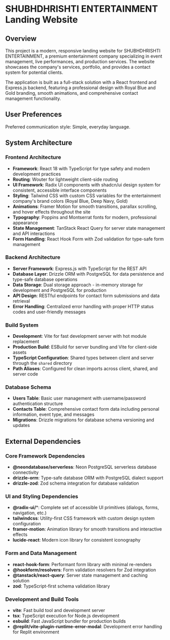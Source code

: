 # SHUBHDHRISHTI ENTERTAINMENT Landing Website

## Overview

This project is a modern, responsive landing website for SHUBHDHRISHTI ENTERTAINMENT, a premium entertainment company specializing in event management, live performances, and production services. The website showcases the company's services, portfolio, and provides a contact system for potential clients.

The application is built as a full-stack solution with a React frontend and Express.js backend, featuring a professional design with Royal Blue and Gold branding, smooth animations, and comprehensive contact management functionality.

## User Preferences

Preferred communication style: Simple, everyday language.

## System Architecture

### Frontend Architecture
- **Framework**: React 18 with TypeScript for type safety and modern development practices
- **Routing**: Wouter for lightweight client-side routing
- **UI Framework**: Radix UI components with shadcn/ui design system for consistent, accessible interface components
- **Styling**: Tailwind CSS with custom CSS variables for the entertainment company's brand colors (Royal Blue, Deep Navy, Gold)
- **Animations**: Framer Motion for smooth transitions, parallax scrolling, and hover effects throughout the site
- **Typography**: Poppins and Montserrat fonts for modern, professional appearance
- **State Management**: TanStack React Query for server state management and API interactions
- **Form Handling**: React Hook Form with Zod validation for type-safe form management

### Backend Architecture  
- **Server Framework**: Express.js with TypeScript for the REST API
- **Database Layer**: Drizzle ORM with PostgreSQL for data persistence and type-safe database operations
- **Data Storage**: Dual storage approach - in-memory storage for development and PostgreSQL for production
- **API Design**: RESTful endpoints for contact form submissions and data retrieval
- **Error Handling**: Centralized error handling with proper HTTP status codes and user-friendly messages

### Build System
- **Development**: Vite for fast development server with hot module replacement
- **Production Build**: ESBuild for server bundling and Vite for client-side assets
- **TypeScript Configuration**: Shared types between client and server through the `shared` directory
- **Path Aliases**: Configured for clean imports across client, shared, and server code

### Database Schema
- **Users Table**: Basic user management with username/password authentication structure
- **Contacts Table**: Comprehensive contact form data including personal information, event type, and messages
- **Migrations**: Drizzle migrations for database schema versioning and updates

## External Dependencies

### Core Framework Dependencies
- **@neondatabase/serverless**: Neon PostgreSQL serverless database connectivity
- **drizzle-orm**: Type-safe database ORM with PostgreSQL dialect support
- **drizzle-zod**: Zod schema integration for database validation

### UI and Styling Dependencies
- **@radix-ui/***: Complete set of accessible UI primitives (dialogs, forms, navigation, etc.)
- **tailwindcss**: Utility-first CSS framework with custom design system configuration
- **framer-motion**: Animation library for smooth transitions and interactive effects
- **lucide-react**: Modern icon library for consistent iconography

### Form and Data Management
- **react-hook-form**: Performant form library with minimal re-renders
- **@hookform/resolvers**: Form validation resolvers for Zod integration
- **@tanstack/react-query**: Server state management and caching solution
- **zod**: TypeScript-first schema validation library

### Development and Build Tools
- **vite**: Fast build tool and development server
- **tsx**: TypeScript execution for Node.js development
- **esbuild**: Fast JavaScript bundler for production builds
- **@replit/vite-plugin-runtime-error-modal**: Development error handling for Replit environment